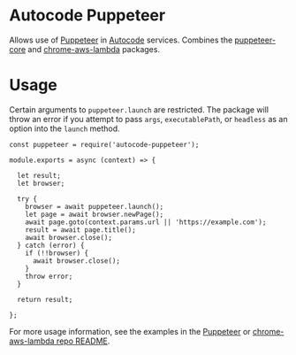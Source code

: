 # Autocode Puppeteer

Allows use of [Puppeteer](https://pptr.dev/) in [Autocode](https://autocode.com) services. Combines the [puppeteer-core](https://www.npmjs.com/package/puppeteer-core) and [chrome-aws-lambda](https://www.npmjs.com/package/chrome-aws-lambda) packages.

# Usage

Certain arguments to `puppeteer.launch` are restricted. The package will throw an error if you attempt to pass `args`, `executablePath`, or `headless` as an option into the `launch` method.

```
const puppeteer = require('autocode-puppeteer');

module.exports = async (context) => {

  let result;
  let browser;

  try {
    browser = await puppeteer.launch();
    let page = await browser.newPage();
    await page.goto(context.params.url || 'https://example.com');
    result = await page.title();
    await browser.close();
  } catch (error) {
    if (!!browser) {
      await browser.close();
    }
    throw error;
  }

  return result;

};
```

For more usage information, see the examples in the [Puppeteer](https://github.com/puppeteer/puppeteer) or [chrome-aws-lambda repo README](https://github.com/alixaxel/chrome-aws-lambda).
